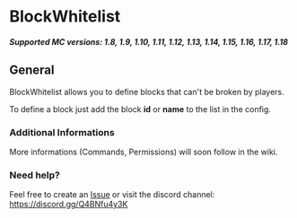 # BlockWhitelist
##### Supported MC versions: 1.8, 1.9, 1.10, 1.11, 1.12, 1.13, 1.14, 1.15, 1.16, 1.17, 1.18
## General
BlockWhitelist allows you to define blocks that can't be broken by players.

To define a block just add the block **id** or **name** to the list in the config.

### Additional Informations
More informations (Commands, Permissions) will soon follow in the wiki.

### Need help?
Feel free to create an [Issue](https://github.com/herby2212/BlockWhitelist/issues) or visit the discord channel: https://discord.gg/Q4BNfu4y3K
